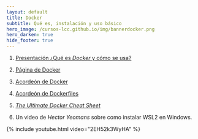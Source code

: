```yaml
---
layout: default
title: Docker
subtitle: Qué es, instalación y uso básico
hero_image: /cursos-lcc.github.io/img/bannerdocker.png 
hero_darken: true
hide_footer: true
---
```


1. [Presentación ¿Qué es *Docker* y cómo se usa?](intro-docker.slides.html)

2. [Página de Docker](https://www.docker.com)

3. [Acordeón de Docker](https://www.docker.com/wp-content/uploads/2022/03/docker-cheat-sheet.pdf)

4. [Acordeón de Dockerfiles](https://iceburn.medium.com/dockerfile-cheat-sheet-9f52aa4a99b3)

5. [*The Ultimate Docker Cheat Sheet*](https://dockerlabs.collabnix.com/docker/cheatsheet/)

6. Un video de *Hector Yeomans* sobre como instalar WSL2 en Windows.
   
{% include youtube.html video="2EH52k3WyHA" %}

